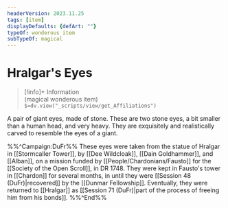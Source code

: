 ```yaml
---
headerVersion: 2023.11.25
tags: [item]
displayDefaults: {defArt: ""}
typeOf: wonderous item
subTypeOf: magical
---
```

# Hralgar's Eyes
>[!info]+ Information  
> (magical wonderous item)  
> `$=dv.view("_scripts/view/get_Affiliations")`

A pair of giant eyes, made of stone. These are two stone eyes, a bit smaller than a human head, and very heavy. They are exquisitely and realistically carved to resemble the eyes of a giant. 

%%^Campaign:DuFr%%
These eyes were taken from the statue of Hralgar in [[Stormcaller Tower]], by [[Dee Wildcloak]], [[Dain Goldhammer]], and [[Alban]], on a mission funded by [[People/Chardonians/Fausto]] for the [[Society of the Open Scroll]], in DR 1748. They were kept in Fausto's tower in [[Chardon]] for several months, in until they were [[Session 48 (DuFr)|recovered]] by the [[Dunmar Fellowship]]. Eventually, they were returned to [[Hralgar]] as [[Session 71 (DuFr)|part of the process of freeing him from his bonds]]. 
%%^End%%
